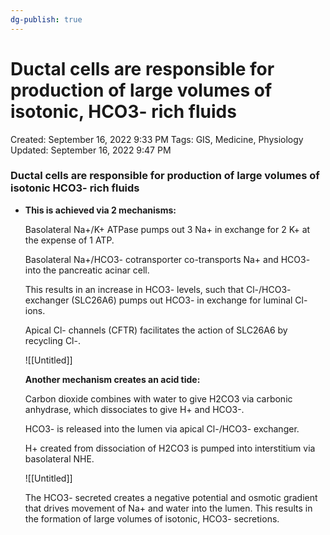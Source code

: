 ```yaml
---
dg-publish: true
---
```


# Ductal cells are responsible for production of large volumes of isotonic, HCO3- rich fluids

Created: September 16, 2022 9:33 PM
Tags: GIS, Medicine, Physiology
Updated: September 16, 2022 9:47 PM

### Ductal cells are responsible for production of large volumes of isotonic HCO3- rich fluids

- **This is achieved via 2 mechanisms:**
    
    Basolateral Na+/K+ ATPase pumps out 3 Na+ in exchange for 2 K+ at the expense of 1 ATP.
    
    Basolateral Na+/HCO3- cotransporter co-transports Na+ and HCO3- into the pancreatic acinar cell.
    
    This results in an increase in HCO3- levels, such that Cl-/HCO3- exchanger (SLC26A6) pumps out HCO3- in exchange for luminal Cl- ions.
    
    Apical Cl- channels (CFTR) facilitates the action of SLC26A6 by recycling Cl-.
    
    ![[Untitled]]
    
    **Another mechanism creates an acid tide:**
    
    Carbon dioxide combines with water to give H2CO3 via carbonic anhydrase, which dissociates to give H+ and HCO3-.
    
    HCO3- is released into the lumen via apical Cl-/HCO3- exchanger.
    
    H+ created from dissociation of H2CO3 is pumped into interstitium via basolateral NHE.
    
    ![[Untitled]]
    
    The HCO3- secreted creates a negative potential and osmotic gradient that drives movement of Na+ and water into the lumen. This results in the formation of large volumes of isotonic, HCO3- secretions.